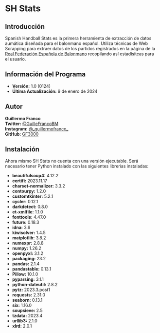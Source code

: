 # SH Stats

## Introducción 
Spanish Handball Stats es la primera herramienta de extracción de datos aumática diseñada para el balonmano español. Utiliza técnicas de Web Scrapping para extraer datos de los partidos registrados en la página de la [Real Federación Española de Balonmano](https://www.rfebm.com/) recopilando así estadísitcas para el usuario. 

## Información del Programa
- **Versión:** 1.0 (0124)
- **Última Actualización:** 9 de enero de 2024

## Autor
**Guillermo Franco**  
**Twitter:** [@GuilleFrancoBM](https://twitter.com/GuilleFrancoBM)  
**Instagram:** [@\_guillermofranco\_](https://www.instagram.com/_guillermofranco_/)  
**GitHub:** [GF3000](https://github.com/GF3000)  

## Instalación
Ahora mismo SH Stats no cuenta con una versión ejecutable. Será necesario tener Python instalado con las siguientes librerías instaladas:
- **beautifulsoup4:** 4.12.2
- **certifi:** 2023.11.17
- **charset-normalizer:** 3.3.2
- **contourpy:** 1.2.0
- **customtkinter:** 5.2.1
- **cycler:** 0.12.1
- **darkdetect:** 0.8.0
- **et-xmlfile:** 1.1.0
- **fonttools:** 4.47.0
- **future:** 0.18.3
- **idna:** 3.6
- **kiwisolver:** 1.4.5
- **matplotlib:** 3.8.2
- **numexpr:** 2.8.8
- **numpy:** 1.26.2
- **openpyxl:** 3.1.2
- **packaging:** 23.2
- **pandas:** 2.1.4
- **pandastable:** 0.13.1
- **Pillow:** 10.1.0
- **pyparsing:** 3.1.1
- **python-dateutil:** 2.8.2
- **pytz:** 2023.3.post1
- **requests:** 2.31.0
- **seaborn:** 0.13.1
- **six:** 1.16.0
- **soupsieve:** 2.5
- **tzdata:** 2023.4
- **urllib3:** 2.1.0
- **xlrd:** 2.0.1
